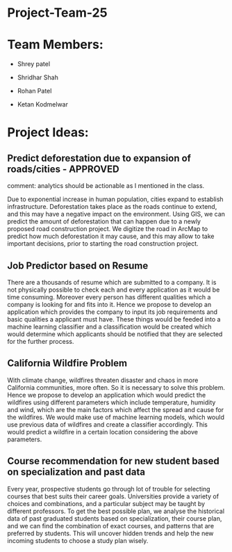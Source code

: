 # Project-Team-25
# Team Members:

- Shrey patel

- Shridhar Shah

- Rohan Patel

- Ketan Kodmelwar



# Project Ideas:

## Predict deforestation due to expansion of roads/cities  - APPROVED
comment: analytics should be actionable as I mentioned in the class.

Due to exponential increase in human population, cities expand to establish infrastructure. Deforestation takes place as the roads continue to extend, and this may have a negative impact on the environment. Using GIS, we can predict the amount of deforestation that can happen due to a newly proposed road construction project. We digitize the road in ArcMap to predict how much deforestation it may cause, and this may allow to take important decisions, prior to starting the road construction project. 

## Job Predictor based on Resume
   
There are a thousands of resume which are submitted to a company. It is not physically possible to check each and every application as it would be time consuming. Moreover every person has different qualities which a company is looking for and fits into it.  Hence we propose to develop an application which provides the company to input its job requirements and basic qualities a applicant must have. These things would be feeded into a machine learning classifier and a classification would be created which would determine which applicants should be notified that they are selected for the further process. 

## California Wildfire Problem

With climate change, wildfires threaten disaster and chaos in more California communities, more often. So it is necessary to solve this problem. Hence we propose to develop an application which would predict the wildfires using different parameters which include temperature, humidity and wind, which are the main factors which affect the spread and cause for the wildfires. We would make use of machine learning models, which would use previous data of wildfires and create a classifier accordingly. This would predict a wildfire in a certain location considering the above parameters.

## Course recommendation for new student based on specialization and past data

Every year, prospective students go through lot of trouble for selecting courses that best suits their career goals. Universities provide a variety of choices and combinations, and a particular subject may be taught by different professors. To get the best possible plan, we analyse the historical data of past graduated students based on specialization, their course plan, and we can find the combination of exact courses, and patterns that are preferred by students. This will uncover hidden trends and help the new incoming students to choose a study plan wisely.

